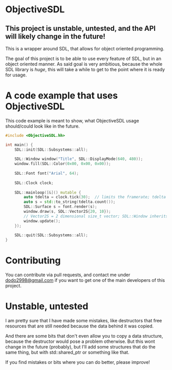# ObjectiveSDL

## This project is unstable, untested, and the API will likely change in the future!

This is a wrapper around SDL, that allows for object oriented programming.

The goal of this project is to be able to use every feature of SDL, but in an object oriented manner. As said goal is very ambitious, because the whole SDL library is *huge*, this will take a while to get to the point where it is ready for usage.

# A code example that uses ObjectiveSDL

This code example is meant to show, what ObjectiveSDL usage should/could look like in the future.

```c++
#include <ObjectiveSDL.hh>

int main() {
    SDL::init(SDL::Subsystems::all);
    
    SDL::Window window("Title", SDL::DisplayMode(640, 480));
    window.fill(SDL::Color(0x00, 0x00, 0x00));
    
    SDL::Font font("Arial", 64);
    
    SDL::Clock clock;
    
    SDL::mainloop([&]() mutable {
        auto tdelta = clock.tick(30);  // limits the framerate; tdelta is in milliseconds
        auto s = std::to_string(tdelta.count());
        SDL::Surface s = font.render(s);
        window.draw(s, SDL::Vector2S{20, 10});
        // Vector2S = 2 dimensional size_t vector; SDL::Window inherits from SDL::Surface
        window.update();
    });
    
    SDL::quit(SDL::Subsystems::all);
}
```

# Contributing

You can contribute via pull requests, and contact me under dodo2998@gmail.com if you want to get one of the main developers of this project.

# Unstable, untested

I am pretty sure that I have made some mistakes, like destructors that free resources that are still needed because the data behind it was copied.

And there are some bits that don't even allow you to copy a data structure, because the destructor would pose a problem otherwise.
But this wont change in the future (probably), but I'll add some structures that do the same thing, but with std::shared_ptr or something like that.

If you find mistakes or bits where you can do better, please improve!
